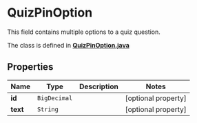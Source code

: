 

# QuizPinOption

 This field contains multiple options to a quiz question.

The class is defined in **[QuizPinOption.java](../../src/main/java/org/openapitools/model/QuizPinOption.java)**

## Properties

Name | Type | Description | Notes
------------ | ------------- | ------------- | -------------
**id** | `BigDecimal` |  |  [optional property]
**text** | `String` |  |  [optional property]




